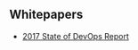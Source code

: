## Whitepapers

* [2017 State of DevOps Report](https://puppet.com/resources/whitepaper/state-of-devops-report)
